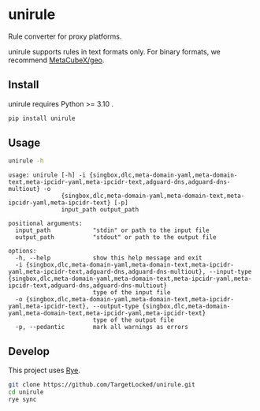 # unirule

Rule converter for proxy platforms.

unirule supports rules in text formats only. For binary formats, we recommend [MetaCubeX/geo](https://github.com/MetaCubeX/geo).

## Install

unirule requires Python >= 3.10 .

```bash
pip install unirule
```

## Usage

```bash
unirule -h
```

```plain
usage: unirule [-h] -i {singbox,dlc,meta-domain-yaml,meta-domain-text,meta-ipcidr-yaml,meta-ipcidr-text,adguard-dns,adguard-dns-multiout} -o
               {singbox,dlc,meta-domain-yaml,meta-domain-text,meta-ipcidr-yaml,meta-ipcidr-text} [-p]
               input_path output_path

positional arguments:
  input_path            "stdin" or path to the input file
  output_path           "stdout" or path to the output file

options:
  -h, --help            show this help message and exit
  -i {singbox,dlc,meta-domain-yaml,meta-domain-text,meta-ipcidr-yaml,meta-ipcidr-text,adguard-dns,adguard-dns-multiout}, --input-type {singbox,dlc,meta-domain-yaml,meta-domain-text,meta-ipcidr-yaml,meta-ipcidr-text,adguard-dns,adguard-dns-multiout}
                        type of the input file
  -o {singbox,dlc,meta-domain-yaml,meta-domain-text,meta-ipcidr-yaml,meta-ipcidr-text}, --output-type {singbox,dlc,meta-domain-yaml,meta-domain-text,meta-ipcidr-yaml,meta-ipcidr-text}
                        type of the output file
  -p, --pedantic        mark all warnings as errors
```

## Develop

This project uses [Rye](https://rye.astral.sh/).

```bash
git clone https://github.com/TargetLocked/unirule.git
cd unirule
rye sync
```
